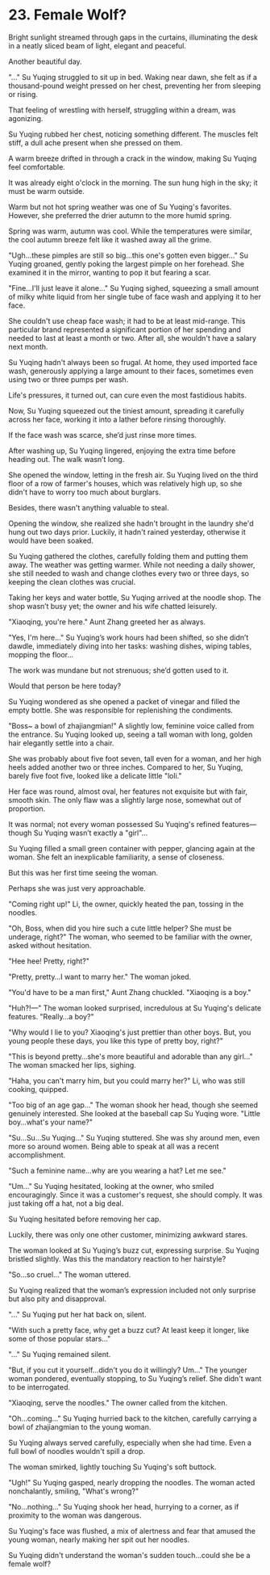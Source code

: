 # 23. Female Wolf?

Bright sunlight streamed through gaps in the curtains, illuminating the desk in a neatly sliced beam of light, elegant and peaceful.

Another beautiful day.

"..." Su Yuqing struggled to sit up in bed.  Waking near dawn, she felt as if a thousand-pound weight pressed on her chest, preventing her from sleeping or rising.

That feeling of wrestling with herself, struggling within a dream, was agonizing.

Su Yuqing rubbed her chest, noticing something different. The muscles felt stiff, a dull ache present when she pressed on them.

A warm breeze drifted in through a crack in the window, making Su Yuqing feel comfortable.

It was already eight o'clock in the morning. The sun hung high in the sky; it must be warm outside.

Warm but not hot spring weather was one of Su Yuqing's favorites.  However, she preferred the drier autumn to the more humid spring.

Spring was warm, autumn was cool. While the temperatures were similar, the cool autumn breeze felt like it washed away all the grime.

"Ugh...these pimples are still so big...this one's gotten even bigger..." Su Yuqing groaned, gently poking the largest pimple on her forehead. She examined it in the mirror, wanting to pop it but fearing a scar.

"Fine...I'll just leave it alone..." Su Yuqing sighed, squeezing a small amount of milky white liquid from her single tube of face wash and applying it to her face.

She couldn't use cheap face wash; it had to be at least mid-range. This particular brand represented a significant portion of her spending and needed to last at least a month or two. After all, she wouldn't have a salary next month.

Su Yuqing hadn't always been so frugal.  At home, they used imported face wash, generously applying a large amount to their faces, sometimes even using two or three pumps per wash.

Life's pressures, it turned out, can cure even the most fastidious habits.

Now, Su Yuqing squeezed out the tiniest amount, spreading it carefully across her face, working it into a lather before rinsing thoroughly.

If the face wash was scarce, she’d just rinse more times.

After washing up, Su Yuqing lingered, enjoying the extra time before heading out. The walk wasn’t long.

She opened the window, letting in the fresh air.  Su Yuqing lived on the third floor of a row of farmer's houses, which was relatively high up, so she didn't have to worry too much about burglars.

Besides, there wasn't anything valuable to steal.

Opening the window, she realized she hadn't brought in the laundry she'd hung out two days prior. Luckily, it hadn't rained yesterday, otherwise it would have been soaked.

Su Yuqing gathered the clothes, carefully folding them and putting them away. The weather was getting warmer. While not needing a daily shower, she still needed to wash and change clothes every two or three days, so keeping the clean clothes was crucial.

Taking her keys and water bottle, Su Yuqing arrived at the noodle shop. The shop wasn’t busy yet; the owner and his wife chatted leisurely.

"Xiaoqing, you're here." Aunt Zhang greeted her as always.

"Yes, I'm here..." Su Yuqing’s work hours had been shifted, so she didn’t dawdle, immediately diving into her tasks: washing dishes, wiping tables, mopping the floor…

The work was mundane but not strenuous; she’d gotten used to it.

Would that person be here today?

Su Yuqing wondered as she opened a packet of vinegar and filled the empty bottle. She was responsible for replenishing the condiments.

"Boss~ a bowl of zhajiangmian!" A slightly low, feminine voice called from the entrance.  Su Yuqing looked up, seeing a tall woman with long, golden hair elegantly settle into a chair.

She was probably about five foot seven, tall even for a woman, and her high heels added another two or three inches. Compared to her, Su Yuqing, barely five foot five, looked like a delicate little "loli."

Her face was round, almost oval, her features not exquisite but with fair, smooth skin. The only flaw was a slightly large nose, somewhat out of proportion.

It was normal; not every woman possessed Su Yuqing's refined features—though Su Yuqing wasn’t exactly a "girl"...

Su Yuqing filled a small green container with pepper, glancing again at the woman.  She felt an inexplicable familiarity, a sense of closeness.

But this was her first time seeing the woman.

Perhaps she was just very approachable.

"Coming right up!" Li, the owner, quickly heated the pan, tossing in the noodles.

"Oh, Boss, when did you hire such a cute little helper?  She must be underage, right?" The woman, who seemed to be familiar with the owner, asked without hesitation.

"Hee hee!  Pretty, right?"

"Pretty, pretty…I want to marry her." The woman joked.

"You'd have to be a man first," Aunt Zhang chuckled. "Xiaoqing is a boy."

"Huh?!—" The woman looked surprised, incredulous at Su Yuqing's delicate features. "Really…a boy?"

"Why would I lie to you? Xiaoqing's just prettier than other boys. But, you young people these days, you like this type of pretty boy, right?"

"This is beyond pretty…she's more beautiful and adorable than any girl…" The woman smacked her lips, sighing.

"Haha, you can't marry him, but you could marry her?" Li, who was still cooking, quipped.

"Too big of an age gap…" The woman shook her head, though she seemed genuinely interested.  She looked at the baseball cap Su Yuqing wore. "Little boy…what's your name?"

"Su…Su…Su Yuqing…" Su Yuqing stuttered. She was shy around men, even more so around women. Being able to speak at all was a recent accomplishment.

"Such a feminine name…why are you wearing a hat? Let me see."

"Um…" Su Yuqing hesitated, looking at the owner, who smiled encouragingly.  Since it was a customer's request, she should comply. It was just taking off a hat, not a big deal.

Su Yuqing hesitated before removing her cap.

Luckily, there was only one other customer, minimizing awkward stares.

The woman looked at Su Yuqing’s buzz cut, expressing surprise.  Su Yuqing bristled slightly. Was this the mandatory reaction to her hairstyle?

"So…so cruel…" The woman uttered.

Su Yuqing realized that the woman’s expression included not only surprise but also pity and disapproval.

"..." Su Yuqing put her hat back on, silent.

"With such a pretty face, why get a buzz cut? At least keep it longer, like some of those popular stars…"

"..." Su Yuqing remained silent.

"But, if you cut it yourself…didn't you do it willingly? Um…" The younger woman pondered, eventually stopping, to Su Yuqing’s relief.  She didn't want to be interrogated.

"Xiaoqing, serve the noodles." The owner called from the kitchen.

"Oh…coming…" Su Yuqing hurried back to the kitchen, carefully carrying a bowl of zhajiangmian to the young woman.

Su Yuqing always served carefully, especially when she had time.  Even a full bowl of noodles wouldn't spill a drop.

The woman smirked, lightly touching Su Yuqing's soft buttock.

"Ugh!" Su Yuqing gasped, nearly dropping the noodles.  The woman acted nonchalantly, smiling, "What's wrong?"

"No…nothing…" Su Yuqing shook her head, hurrying to a corner, as if proximity to the woman was dangerous.

Su Yuqing's face was flushed, a mix of alertness and fear that amused the young woman, nearly making her spit out her noodles.

Su Yuqing didn't understand the woman's sudden touch…could she be a female wolf?


